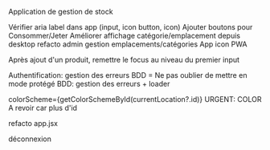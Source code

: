 Application de gestion de stock

Vérifier aria label dans app (input, icon button, icon)
Ajouter boutons pour Consommer/Jeter
Améliorer affichage catégorie/emplacement depuis desktop
refacto admin gestion emplacements/catégories
App icon PWA

Après ajout d'un produit, remettre le focus au niveau du premier input

Authentification: gestion des erreurs
BDD = Ne pas oublier de mettre en mode protégé
BDD: gestion des erreurs + loader

colorScheme={getColorSchemeById(currentLocation?.id)}
URGENT: COLOR A revoir car plus d'id

refacto app.jsx

déconnexion
